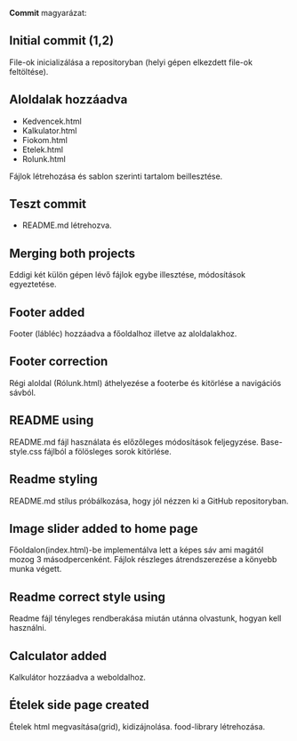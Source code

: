 **Commit** magyarázat:

## Initial commit (1,2)

File-ok inicializálása a repositoryban (helyi gépen elkezdett file-ok feltöltése).

## Aloldalak hozzáadva

- Kedvencek.html
- Kalkulator.html
- Fiokom.html
- Etelek.html
- Rolunk.html

Fájlok létrehozása és sablon szerinti tartalom beillesztése.

## Teszt commit

- README.md létrehozva.

## Merging both projects

Eddigi két külön gépen lévő fájlok egybe illesztése, módosítások egyeztetése.

## Footer added

Footer (lábléc) hozzáadva a főoldalhoz illetve az aloldalakhoz.

## Footer correction

Régi aloldal (Rólunk.html) áthelyezése a footerbe és kitörlése a navigációs sávból.

## README using

README.md fájl használata és előzőleges módosítások feljegyzése.
Base-style.css fájlból a fölösleges sorok kitörlése.

## Readme styling

README.md stílus próbálkozása, hogy jól nézzen ki a GitHub repositoryban.

## Image slider added to home page

Főoldalon(index.html)-be implementálva lett a képes sáv ami magától mozog 3 másodpercenként.
Fájlok részleges átrendszerezése a könyebb munka végett.

## Readme correct style using

Readme fájl tényleges rendberakása miután utánna olvastunk, hogyan kell használni.

## Calculator added

Kalkulátor hozzáadva a weboldalhoz.

## Ételek side page created

Ételek html megvasítása(grid), kidizájnolása.
food-library létrehozása.
